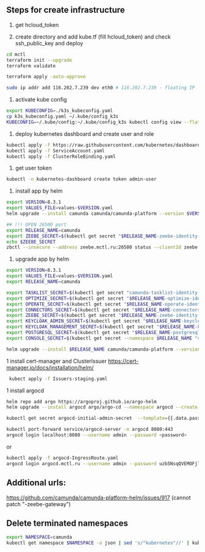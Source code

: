 ## Steps for create infrastructure

1. get hcloud_token

1. create directory and add kube.tf (fill hcloud_token) and check ssh_public_key and deploy

``` bash
cd mctl
terraform init --upgrade
terraform validate
```  

``` bash
terraform apply -auto-approve
```  

``` bash
sudo ip addr add 116.202.7.239 dev eth0 # 116.202.7.239 - floating IP
```    

1. activate kube config

``` bash
export KUBECONFIG=./k3s_kubeconfig.yaml
cp k3s_kubeconfig.yaml ~/.kube/config_k3s
KUBECONFIG=~/.kube/config:~/.kube/config_k3s kubectl config view --flatten > ~/.kube/config
```    

1. deploy kubernetes dashboard and create user and role

```bash
kubectl apply -f https://raw.githubusercontent.com/kubernetes/dashboard/v2.7.0/aio/deploy/recommended.yaml
kubectl apply -f ServiceAccount.yaml
kubectl apply -f ClusterRoleBinding.yaml
```

1. get user token

```bash
kubectl -n kubernetes-dashboard create token admin-user
```

1. install app by helm

```bash
export VERSION=8.3.1
export VALUES_FILE=values-$VERSION.yaml
helm upgrade --install camunda camunda/camunda-platform --version $VERSION -n camunda --create-namespace -f $VALUES_FILE
```

```bash
## !!! OPEN 26500 port
export RELEASE_NAME=camunda
export ZEEBE_SECRET=$(kubectl get secret "$RELEASE_NAME-zeebe-identity-secret" -o jsonpath="{.data.zeebe-secret}"   -n $RELEASE_NAME | base64 --decode)
echo $ZEEBE_SECRET
zbctl --insecure --address zeebe.mctl.ru:26500 status --clientId zeebe --clientSecret $ZEEBE_SECRET --authzUrl http://keycloak.mctl.ru/auth/realms/camunda-platform/protocol/openid-connect/token
```

1. upgrade app by helm
```bash
export VERSION=8.3.1
export VALUES_FILE=values-$VERSION.yaml
export RELEASE_NAME=camunda

export TASKLIST_SECRET=$(kubectl get secret "camunda-tasklist-identity-secret" -o jsonpath="{.data.tasklist-secret}" -n $RELEASE_NAME | base64 -d)
export OPTIMIZE_SECRET=$(kubectl get secret "$RELEASE_NAME-optimize-identity-secret" -o jsonpath="{.data.optimize-secret}"   -n $RELEASE_NAME | base64 --decode)
export OPERATE_SECRET=$(kubectl get secret "$RELEASE_NAME-operate-identity-secret" -o jsonpath="{.data.operate-secret}"   -n $RELEASE_NAME | base64 --decode)
export CONNECTORS_SECRET=$(kubectl get secret "$RELEASE_NAME-connectors-identity-secret" -o jsonpath="{.data.connectors-secret}"   -n $RELEASE_NAME | base64 --decode)
export ZEEBE_SECRET=$(kubectl get secret "$RELEASE_NAME-zeebe-identity-secret" -o jsonpath="{.data.zeebe-secret}"   -n $RELEASE_NAME | base64 --decode)
export KEYCLOAK_ADMIN_SECRET=$(kubectl get secret "$RELEASE_NAME-keycloak" -o jsonpath="{.data.admin-password}"   -n $RELEASE_NAME | base64 --decode)
export KEYCLOAK_MANAGEMENT_SECRET=$(kubectl get secret "$RELEASE_NAME-keycloak" -o jsonpath="{.data.management-password}"   -n $RELEASE_NAME | base64 --decode)
export POSTGRESQL_SECRET=$(kubectl get secret "$RELEASE_NAME-postgresql" -o jsonpath="{.data.postgres-password}"   -n $RELEASE_NAME | base64 --decode)
export CONSOLE_SECRET=$(kubectl get secret --namespace $RELEASE_NAME "camunda-console-identity-secret" -o jsonpath="{.data.console-secret}" | base64 -d)

helm upgrade --install $RELEASE_NAME camunda/camunda-platform --version $VERSION   -n $RELEASE_NAME --create-namespace --set global.identity.auth.tasklist.existingSecret=$TASKLIST_SECRET,global.identity.auth.optimize.existingSecret=$OPTIMIZE_SECRET,global.identity.auth.operate.existingSecret=$OPERATE_SECRET,global.identity.auth.console.existingSecret=$CONSOLE_SECRET,global.identity.auth.connectors.existingSecret=$CONNECTORS_SECRET,global.identity.auth.zeebe.existingSecret=$ZEEBE_SECRET -f $VALUES_FILE
```

1 install cert-manager and ClusterIssuer
https://cert-manager.io/docs/installation/helm/

```bash
 kubect apply -f Issuers-staging.yaml
 ```

1 install argocd

```bash
helm repo add argo https://argoproj.github.io/argo-helm
helm upgrade --install argocd argo/argo-cd --namespace argocd --create-namespace -f argocd-values.yaml
 ```

```bash
kubectl get secret argocd-initial-admin-secret  --template={{.data.password}}  -n argocd | base64 -d
```

```bash
kubectl port-forward service/argocd-server -n argocd 8080:443
argocd login localhost:8080 --username admin --password <password>
```
or 
```bash
kubectl apply -f argocd-IngressRoute.yaml
argocd login argocd.mctl.ru --username admin --password uzb5NsqQVEMOFjl3
```


## Additional urls:
https://github.com/camunda/camunda-platform-helm/issues/917 (cannot patch "<deployment-name-here>-zeebe-gateway")


## Delete terminated namespaces

```bash
export NAMESPACE=camunda
kubectl get namespace $NAMESPACE -o json | sed 's/"kubernetes"//' | kubectl replace --raw "/api/v1/namespaces/$NAMESPACE/finalize" -f -
```